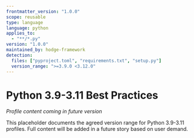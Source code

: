 ```yaml
---
frontmatter_version: "1.0.0"
scope: reusable
type: language
language: python
applies_to:
  - "**/*.py"
version: "1.0.0"
maintained_by: hodge-framework
detection:
  files: ["pyproject.toml", "requirements.txt", "setup.py"]
  version_range: ">=3.9.0 <3.12.0"
---
```


# Python 3.9-3.11 Best Practices

*Profile content coming in future version*

This placeholder documents the agreed version range for Python 3.9-3.11 profiles.
Full content will be added in a future story based on user demand.
